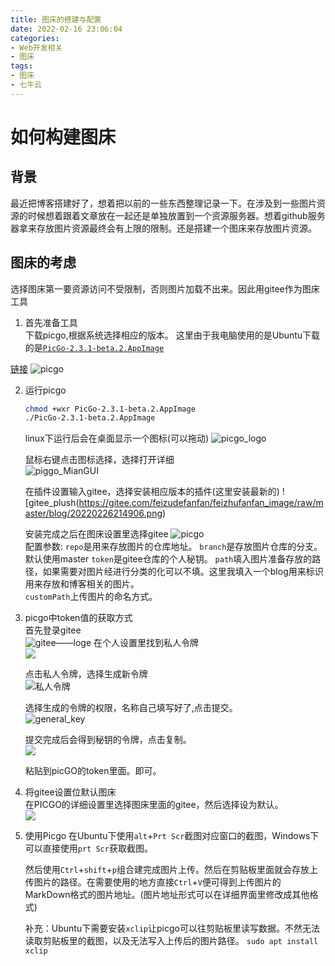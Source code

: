 ```yaml
---
title: 图床的搭建与配置
date: 2022-02-16 23:06:04
categories:
- Web开发相关
- 图床
tags:
- 图床
- 七牛云
---
```


# 如何构建图床  
## 背景
  最近把博客搭建好了，想着把以前的一些东西整理记录一下。在涉及到一些图片资源的时候想着跟着文章放在一起还是单独放置到一个资源服务器。想着github服务器拿来存放图片资源最终会有上限的限制。还是搭建一个图床来存放图片资源。

## 图床的考虑
选择图床第一要资源访问不受限制，否则图片加载不出来。因此用gitee作为图床工具

1. 首先准备工具  
  下载picgo,根据系统选择相应的版本。 这里由于我电脑使用的是Ubuntu下载的是[`PicGo-2.3.1-beta.2.AppImage`](https://github.com/Molunerfinn/PicGo/releases/download/v2.3.1-beta.2/PicGo-2.3.1-beta.2.AppImage)  

  [链接](https://github.com/Molunerfinn/PicGo/releases/tag/v2.3.1-beta.2)
  ![picgo](https://gitee.com/feizudefanfan/feizhufanfan_image/raw/master/blog/20220226212220.png)  

2. 运行picgo  
   ```sh
   chmod +wxr PicGo-2.3.1-beta.2.AppImage
   ./PicGo-2.3.1-beta.2.AppImage
   ```
   linux下运行后会在桌面显示一个图标(可以拖动)
   ![picgo_logo](https://gitee.com/feizudefanfan/feizhufanfan_image/raw/master/blog/20220226212915.png)  

   鼠标右键点击图标选择，选择打开详细  
   ![piggo_MianGUI](https://gitee.com/feizudefanfan/feizhufanfan_image/raw/master/blog/20220226214811.png)  

   在插件设置输入gitee，选择安装相应版本的插件(这里安装最新的)
   ![gitee_plush(https://gitee.com/feizudefanfan/feizhufanfan_image/raw/master/blog/20220226214906.png)  

   安装完成之后在图床设置里选择gitee
   ![picgo](https://gitee.com/feizudefanfan/feizhufanfan_image/raw/master/blog/20220226215919.png)  
   配置参数:
   `repo`是用来存放图片的仓库地址。
   `branch`是存放图片仓库的分支。默认使用master
   `token`是gitee仓库的个人秘钥。
   `path`填入图片准备存放的路径，如果需要对图片经进行分类的化可以不填。这里我填入一个blog用来标识用来存放和博客相关的图片。  
   `customPath`上传图片的命名方式。

3. picgo中token值的获取方式  
   首先登录gitee  
   ![gitee——loge](https://gitee.com/feizudefanfan/feizhufanfan_image/raw/master/blog/20220226220933.png)
   在个人设置里找到私人令牌  
   ![](https://gitee.com/feizudefanfan/feizhufanfan_image/raw/master/blog/20220226221031.png)  

   点击私人令牌，选择生成新令牌  
   ![私人令牌](https://gitee.com/feizudefanfan/feizhufanfan_image/raw/master/blog/20220226221147.png)

   选择生成的令牌的权限，名称自己填写好了,点击提交。  
   ![general_key](https://gitee.com/feizudefanfan/feizhufanfan_image/raw/master/blog/20220226221418.png)  

   提交完成后会得到秘钥的令牌，点击复制。  
   ![](https://gitee.com/feizudefanfan/feizhufanfan_image/raw/master/blog/20220226221736.png)  

   粘贴到picGO的token里面。即可。

3. 将gitee设置位默认图床  
   在PICGO的详细设置里选择图床里面的gitee，然后选择设为默认。  
   ![](https://gitee.com/feizudefanfan/feizhufanfan_image/raw/master/blog/20220226222521.png)  

4. 使用Picgo
   在Ubuntu下使用`alt`+`Prt Scr`截图对应窗口的截图，Windows下可以直接使用`prt Scr`获取截图。

   然后使用`Ctrl`+`shift`+`p`组合建完成图片上传。然后在剪贴板里面就会存放上传图片的路径。在需要使用的地方直接`Ctrl`+`V`便可得到上传图片的MarkDown格式的图片地址。(图片地址形式可以在详细界面里修改成其他格式)

   补充：Ubuntu下需要安装`xclip`让picgo可以往剪贴板里读写数据。不然无法读取剪贴板里的截图，以及无法写入上传后的图片路径。
   `sudo apt install xclip`










  